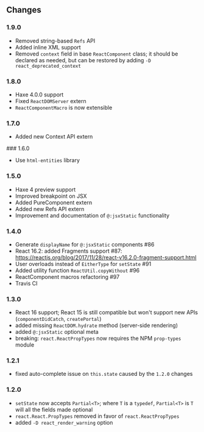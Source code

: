 ## Changes

### 1.9.0

- Removed string-based `Refs` API
- Added inline XML support
- Removed `context` field in base `ReactComponent` class;
it should be declared as needed, but can be restored by adding `-D react_deprecated_context`

### 1.8.0

- Haxe 4.0.0 support
- Fixed `ReactDOMServer` extern
- `ReactComponentMacro` is now extensible

### 1.7.0

- Added new Context API extern

### 1.6.0

- Use `html-entities` library

### 1.5.0

- Haxe 4 preview support
- Improved breakpoint on JSX
- Added PureComponent extern
- Added new Refs API extern
- Improvement and documentation of `@:jsxStatic` functionality

### 1.4.0

- Generate `displayName` for `@:jsxStatic` components #86
- React 16.2: added Fragments support #87: https://reactjs.org/blog/2017/11/28/react-v16.2.0-fragment-support.html
- User overloads instead of `EitherType` for `setState` #91
- Added utility function `ReactUtil.copyWithout` #96
- ReactComponent macros refactoring #97
- Travis CI

### 1.3.0

- React 16 support; React 15 is still compatible but won't support new APIs (`componentDidCatch`, `createPortal`)
- added missing `ReactDOM.hydrate` method (server-side rendering)
- added `@:jsxStatic` optional meta
- breaking: `react.ReactPropTypes` now requires the NPM `prop-types` module

### 1.2.1

- fixed auto-complete issue on `this.state` caused by the `1.2.0` changes

### 1.2.0

- `setState` now accepts `Partial<T>`; where `T` is a `typedef`, `Partial<T>` is `T` will all the fields made optional
- `react.React.PropTypes` removed in favor of `react.ReactPropTypes`
- added `-D react_render_warning` option
